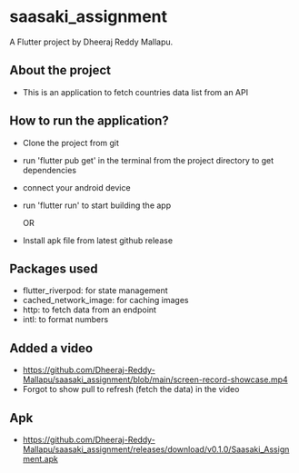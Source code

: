 # saasaki_assignment

A Flutter project by Dheeraj Reddy Mallapu.

## About the project

- This is an application to fetch countries data list from an API

## How to run the application?

- Clone the project from git
- run 'flutter pub get' in the terminal from the project directory to get dependencies
- connect your android device
- run 'flutter run' to start building the app

  OR

- Install apk file from latest github release

## Packages used

- flutter_riverpod: for state management
- cached_network_image: for caching images
- http: to fetch data from an endpoint
- intl: to format numbers

## Added a video

- https://github.com/Dheeraj-Reddy-Mallapu/saasaki_assignment/blob/main/screen-record-showcase.mp4
- Forgot to show pull to refresh (fetch the data) in the video

## Apk

- https://github.com/Dheeraj-Reddy-Mallapu/saasaki_assignment/releases/download/v0.1.0/Saasaki_Assignment.apk
